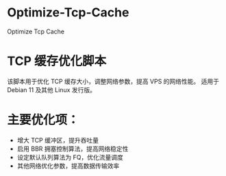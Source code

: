 # Optimize-Tcp-Cache
  Optimize Tcp Cache

# TCP 缓存优化脚本
该脚本用于优化 TCP 缓存大小，调整网络参数，提高 VPS 的网络性能。
适用于 Debian 11 及其他 Linux 发行版。

# 主要优化项：
- 增大 TCP 缓冲区，提升吞吐量
- 启用 BBR 拥塞控制算法，提高网络稳定性
- 设定默认队列算法为 FQ，优化流量调度
- 其他网络优化参数，提高数据传输效率
